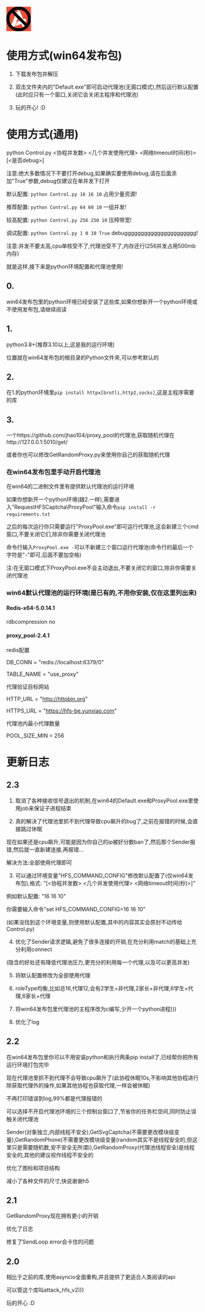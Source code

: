 ![AttackHFS](/icons/icon.png)

# 使用方式(win64发布包)

1. 下载发布包并解压

2. 双击文件夹内的"Default.exe"即可启动代理池(无窗口模式),然后运行默认配置(此时应只有一个窗口,关闭它会关闭主程序和代理池)

3. 玩的开心! :D

# 使用方式(通用)

python Control.py <协程并发数> <几个并发使用代理> <网络timeout时间(秒)> \[<是否debug>\]

注意:绝大多数情况下不要打开debug,如果确实要使用debug,请在后面添加"True"参数,debug仅建议在单并发下打开

默认配置: `python Control.py 16 16 10` 占用少量资源!

推荐配置: `python Control.py 64 60 10` 一组并发!

较高配置: `python Control.py 256 250 10` 压榨带宽!

调试配置: `python Control.py 1 0 10 True` debugggggggggggggggggggggg!

注意:并发不要太高,cpu单核受不了,代理池受不了,内存还行(256并发占用500mb内存)

就是这样,接下来是python环境配置和代理池使用!

## 0.

win64发布包里的python环境已经安装了这些库,如果你想新开一个python环境或不使用发布包,请继续阅读

## 1.

python3.8+(推荐3.10以上,这是我的运行环境)

位置就在win64发布包的根目录的Python文件夹,可以参考默认的

## 2.

在1.的python环境里`pip install httpx[brotli,http2,socks]`,这是主程序需要的库

## 3.

一个https://github.com/jhao104/proxy_pool的代理池,获取随机代理在http://127.0.0.1:5010/get/

或者你也可以修改GetRandomProxy.py来使用你自己的获取随机代理

### 在win64发布包里手动开启代理池

在win64的二进制文件里有提供默认代理池的运行环境

如果你想新开一个python环境(跟2.一样),需要进入"RequestHFSCaptcha\ProxyPool"输入命令`pip install -r requirements.txt`

之后的每次运行你只需要运行"ProxyPool.exe"即可运行代理池,这会新建三个cmd窗口,不要关闭它们,除非你需要关闭代理池

命令行输入`ProxyPool.exe -`可以不新建三个窗口运行代理池(命令行的最后一个字符是"-"即可,后面不要加空格)

注:在无窗口模式下ProxyPool.exe不会主动退出,不要关闭它的窗口,除非你需要关闭代理池

### win64默认代理池的运行环境(是已有的,不用你安装,仅在这里列出来)

#### Redis-x64-5.0.14.1

rdbcompression no

#### proxy_pool-2.4.1

redis配置

DB_CONN = "redis://localhost:6379/0"

TABLE_NAME = "use_proxy"

代理验证目标网站

HTTP_URL = "http://httpbin.org"

HTTPS_URL = "https://hfs-be.yunxiao.com"

代理池内最小代理数量

POOL_SIZE_MIN = 256

# 更新日志

## 2.3

1. 取消了各种接收信号退出的机制,在win64的Default.exe和ProxyPool.exe里使用job来保证子进程结束

2. 真的解决了代理池里抓不到代理导致cpu飙升的bug了,之前在报错的时候,会直接跳过休眠

现在如果还是cpu飙升,可能是因为你自己的ip被好分数ban了,然后那个Sender报错,然后就一直新建连接,再报错...

解决方法:全部使用代理即可

3. 可以通过环境变量"HFS_COMMAND_CONFIG"修改默认配置了(仅win64发布包),格式: "[<协程并发数> <几个并发使用代理> <网络timeout时间(秒)>]"

例如默认配置: "16 16 10"

你需要输入命令"set HFS_COMMAND_CONFIG=16 16 10"

(如果没找到这个环境变量,则使用默认配置,其中的内容其实会原封不动传给Control.py)

4. 优化了Sender请求逻辑,避免了很多连接的开销,在充分利用match的基础上充分利用connect

(隐含的好处还有降低代理池压力,更充分的利用每一个代理,以及可以更高并发)

5. 将默认配置修改为全部使用代理

6. roleType均衡,比如总16,代理12;会有2学生+非代理,2家长+非代理,6学生+代理,6家长+代理

7. 将win64发布包里代理池的主程序改为c编写,少开一个python进程)))

8. 优化了log

## 2.2

在win64发布包里你可以不用安装python和执行两条pip install了,已经帮你把所有运行环境打包完毕

现在代理池里抓不到代理不会导致cpu飙升了(此协程休眠10s,不影响其他协程进行除获取代理外的操作,如果其他协程也获取代理,一样会被休眠)

不再打印错误到log,99%都是代理报错的

可以选择不开启代理池环境的三个控制台窗口了,节省你的任务栏空间,同时防止误触关闭代理池

Sender(对象独立,内部线程不安全),GetSvgCaptcha(不需要更改模块级变量),GetRandomPhone(不需要更改模块级变量(random其实不是线程安全的,但这里只是需要随机数,安不安全无所谓)),GetRandomProxy(代理池线程安全)是线程安全的,其他的建议视作线程不安全的

优化了图标和项目结构

减小了各种文件的尺寸,快说谢谢h5

## 2.1

GetRandomProxy现在拥有更小的开销

优化了日志

修复了SendLoop error会卡住的问题

## 2.0

相比于之前的库,使用asyncio全面重构,并且提供了更适合人类阅读的api

可以管这个库叫attack_hfs_v2)))

玩的开心 :D